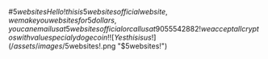 #$5websites
Hello! this is 5websites official website, we make you websites for 5 dollars, you can email us at 5websites official or call us at 905 554 2882!
we accept all cryptos with value specialy dogecoin!
![Yes this is us!](/assets/images/$5websites!.png "$5websites!")
